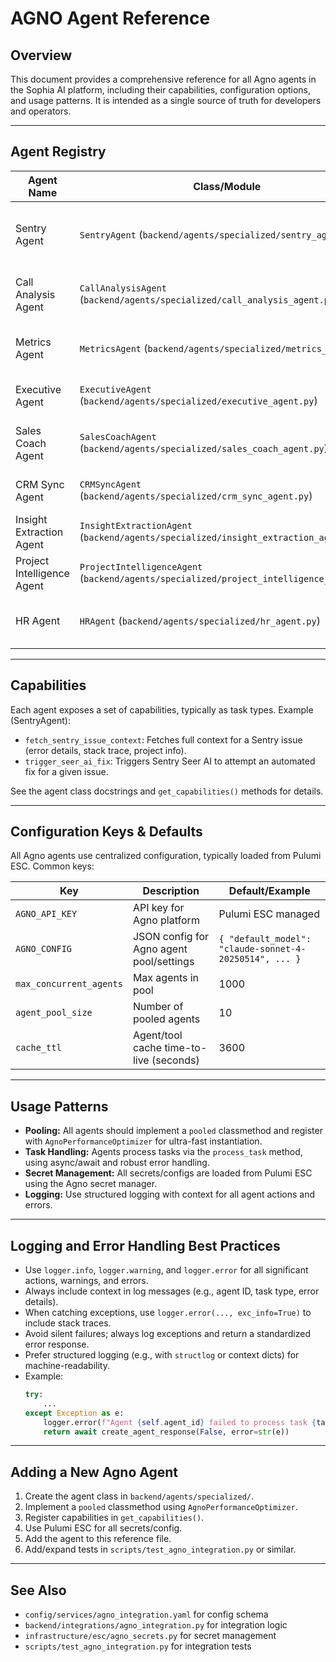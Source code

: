 # AGNO Agent Reference

## Overview
This document provides a comprehensive reference for all Agno agents in the Sophia AI platform, including their capabilities, configuration options, and usage patterns. It is intended as a single source of truth for developers and operators.

---

## Agent Registry

| Agent Name                | Class/Module                                      | Capabilities                                      | Pooled? |
|--------------------------|---------------------------------------------------|---------------------------------------------------|---------|
| Sentry Agent             | `SentryAgent` (`backend/agents/specialized/sentry_agent.py`) | Fetch Sentry issue context, trigger Seer AI fix   | Yes     |
| Call Analysis Agent      | `CallAnalysisAgent` (`backend/agents/specialized/call_analysis_agent.py`) | Analyze Gong calls, extract insights              | Yes     |
| Metrics Agent            | `MetricsAgent` (`backend/agents/specialized/metrics_agent.py`) | Metrics reporting, performance summary            | Yes     |
| Executive Agent          | `ExecutiveAgent` (`backend/agents/specialized/executive_agent.py`) | Strategic intelligence, orchestration             | Yes     |
| Sales Coach Agent        | `SalesCoachAgent` (`backend/agents/specialized/sales_coach_agent.py`) | Sales call coaching, performance insights         | Yes     |
| CRM Sync Agent           | `CRMSyncAgent` (`backend/agents/specialized/crm_sync_agent.py`) | CRM data sync and maintenance                     | Yes     |
| Insight Extraction Agent | `InsightExtractionAgent` (`backend/agents/specialized/insight_extraction_agent.py`) | Proactive insight extraction                      | Yes     |
| Project Intelligence Agent | `ProjectIntelligenceAgent` (`backend/agents/specialized/project_intelligence_agent.py`) | Project analytics and reporting                   | Yes     |
| HR Agent                 | `HRAgent` (`backend/agents/specialized/hr_agent.py`) | Team engagement and org health                    | Yes     |

---

## Capabilities

Each agent exposes a set of capabilities, typically as task types. Example (SentryAgent):

- `fetch_sentry_issue_context`: Fetches full context for a Sentry issue (error details, stack trace, project info).
- `trigger_seer_ai_fix`: Triggers Sentry Seer AI to attempt an automated fix for a given issue.

See the agent class docstrings and `get_capabilities()` methods for details.

---

## Configuration Keys & Defaults

All Agno agents use centralized configuration, typically loaded from Pulumi ESC. Common keys:

| Key                  | Description                                 | Default/Example                |
|----------------------|---------------------------------------------|-------------------------------|
| `AGNO_API_KEY`       | API key for Agno platform                   | Pulumi ESC managed            |
| `AGNO_CONFIG`        | JSON config for Agno agent pool/settings    | `{ "default_model": "claude-sonnet-4-20250514", ... }` |
| `max_concurrent_agents` | Max agents in pool                        | 1000                          |
| `agent_pool_size`    | Number of pooled agents                     | 10                            |
| `cache_ttl`          | Agent/tool cache time-to-live (seconds)     | 3600                          |

---

## Usage Patterns

- **Pooling:** All agents should implement a `pooled` classmethod and register with `AgnoPerformanceOptimizer` for ultra-fast instantiation.
- **Task Handling:** Agents process tasks via the `process_task` method, using async/await and robust error handling.
- **Secret Management:** All secrets/configs are loaded from Pulumi ESC using the Agno secret manager.
- **Logging:** Use structured logging with context for all agent actions and errors.

---

## Logging and Error Handling Best Practices

- Use `logger.info`, `logger.warning`, and `logger.error` for all significant actions, warnings, and errors.
- Always include context in log messages (e.g., agent ID, task type, error details).
- When catching exceptions, use `logger.error(..., exc_info=True)` to include stack traces.
- Avoid silent failures; always log exceptions and return a standardized error response.
- Prefer structured logging (e.g., with `structlog` or context dicts) for machine-readability.
- Example:
  ```python
  try:
      ...
  except Exception as e:
      logger.error(f"Agent {self.agent_id} failed to process task {task.task_type}: {e}", exc_info=True)
      return await create_agent_response(False, error=str(e))
  ```

---

## Adding a New Agno Agent

1. Create the agent class in `backend/agents/specialized/`.
2. Implement a `pooled` classmethod using `AgnoPerformanceOptimizer`.
3. Register capabilities in `get_capabilities()`.
4. Use Pulumi ESC for all secrets/config.
5. Add the agent to this reference file.
6. Add/expand tests in `scripts/test_agno_integration.py` or similar.

---

## See Also
- `config/services/agno_integration.yaml` for config schema
- `backend/integrations/agno_integration.py` for integration logic
- `infrastructure/esc/agno_secrets.py` for secret management
- `scripts/test_agno_integration.py` for integration tests 